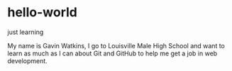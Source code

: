 # hello-world
just learning

My name is Gavin Watkins, I go to Louisville Male High School and want to learn as much as I can about Git and GitHub to help me get a job in web development.
